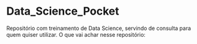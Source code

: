 # Data_Science_Pocket
 Repositório com treinamento de Data Science, servindo de consulta para quem quiser utilizar.
O que vai achar nesse repositório:

